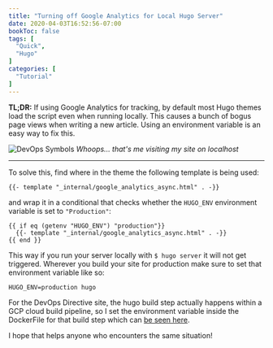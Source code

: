 ```yaml
---
title: "Turning off Google Analytics for Local Hugo Server"
date: 2020-04-03T16:52:56-07:00
bookToc: false
tags: [
  "Quick",
  "Hugo"
]
categories: [
  "Tutorial"
]
---
```


**TL;DR:** If using Google Analytics for tracking, by default most Hugo themes load the script even when running locally. This causes a bunch of bogus page views when writing a new article. Using an environment variable is an easy way to fix this.

![DevOps Symbols](/static/images/bogus-google-analytics.png)
*Whoops... that's me visiting my site on localhost*

<!--more--> 

---

To solve this, find where in the theme the following template is being used:

```
{{- template "_internal/google_analytics_async.html" . -}}
```

and wrap it in a conditional that checks whether the `HUGO_ENV` environment variable is set to `"Production"`:

```
{{ if eq (getenv "HUGO_ENV") "production"}}
  {{- template "_internal/google_analytics_async.html" . -}}
{{ end }}
```

This way if you run your server locally with `$ hugo server` it will not get triggered. Wherever you build your site for production make sure to set that environment variable like so:

```
HUGO_ENV=production hugo 
```

For the DevOps Directive site, the hugo build step actually happens within a GCP cloud build pipeline, so I set the environment variable inside the DockerFile for that build step which can [be seen here](https://github.com/sidpalas/cloud-builder-hugo/blob/0dc33337e4432414c0ea35ed445e87851e1cdd3c/Dockerfile#L11).

I hope that helps anyone who encounters the same situation!

